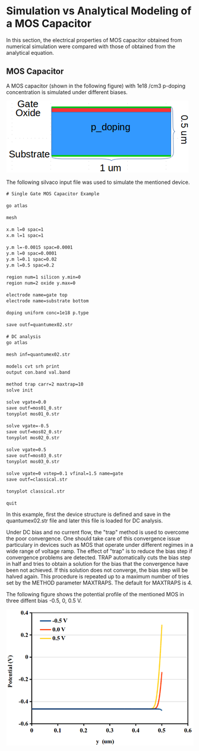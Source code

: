 # Simulation vs Analytical Modeling of a MOS Capacitor
In this section, the electrical properties of MOS capacitor obtained from numerical simulation were compared with those of obtained from the analytical 
equation.

## MOS Capacitor
A MOS capacitor (shown in the following figure) with 1e18 /cm3 p-doping concentration is simulated under different biases.

![](https://github.com/rvatanme/Device-Building-Blocks/blob/main/MIS_Capacitor/Simulation/MOS_str.png)

The following silvaco input file was used to simulate the mentioned device. 

    # Single Gate MOS Capacitor Example

    go atlas

    mesh 

    x.m l=0 spac=1
    x.m l=1 spac=1

    y.m l=-0.0015 spac=0.0001
    y.m l=0 spac=0.0001
    y.m l=0.1 spac=0.02
    y.m l=0.5 spac=0.2

    region num=1 silicon y.min=0
    region num=2 oxide y.max=0

    electrode name=gate top
    electrode name=substrate bottom

    doping uniform conc=1e18 p.type

    save outf=quantumex02.str

    # DC analysis
    go atlas

    mesh inf=quantumex02.str

    models cvt srh print
    output con.band val.band

    method trap carr=2 maxtrap=10
    solve init

    solve vgate=0.0
    save outf=mos01_0.str
    tonyplot mos01_0.str

    solve vgate=-0.5
    save outf=mos02_0.str
    tonyplot mos02_0.str

    solve vgate=0.5
    save outf=mos03_0.str
    tonyplot mos03_0.str

    solve vgate=0 vstep=0.1 vfinal=1.5 name=gate 
    save outf=classical.str

    tonyplot classical.str

    quit


In this example, first the device structure is defined and save in the quantumex02.str file and later this file is loaded for DC analysis.

Under DC bias and no current flow, the "trap" method is used to overcome the poor convergence. One should take care of this convergence issue particulary in devices such as MOS that operate under different regimes in a wide range of voltage ramp. The effect of "trap" is to reduce the bias step if convergence problems are detected. TRAP automatically cuts the bias step in half and tries to obtain a solution for the bias that the convergence have been not achieved. If this solution does not converge, the bias step will be halved again. This procedure is repeated up to a maximum number of tries set by the
METHOD parameter MAXTRAPS. The default for MAXTRAPS is 4. 

The following figure shows the potential profile of the mentioned MOS in three diffent bias -0.5, 0, 0.5 V.

![](https://github.com/rvatanme/Device-Building-Blocks/blob/main/MIS_Capacitor/Simulation/mos-pot.png)


